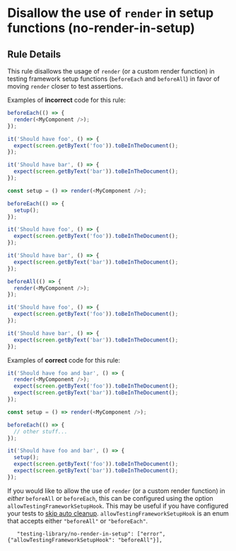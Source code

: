 # Disallow the use of `render` in setup functions (no-render-in-setup)

## Rule Details

This rule disallows the usage of `render` (or a custom render function) in testing framework setup functions (`beforeEach` and `beforeAll`) in favor of moving `render` closer to test assertions.

Examples of **incorrect** code for this rule:

```js
beforeEach(() => {
  render(<MyComponent />);
});

it('Should have foo', () => {
  expect(screen.getByText('foo')).toBeInTheDocument();
});

it('Should have bar', () => {
  expect(screen.getByText('bar')).toBeInTheDocument();
});
```

```js
const setup = () => render(<MyComponent />);

beforeEach(() => {
  setup();
});

it('Should have foo', () => {
  expect(screen.getByText('foo')).toBeInTheDocument();
});

it('Should have bar', () => {
  expect(screen.getByText('bar')).toBeInTheDocument();
});
```

```js
beforeAll(() => {
  render(<MyComponent />);
});

it('Should have foo', () => {
  expect(screen.getByText('foo')).toBeInTheDocument();
});

it('Should have bar', () => {
  expect(screen.getByText('bar')).toBeInTheDocument();
});
```

Examples of **correct** code for this rule:

```js
it('Should have foo and bar', () => {
  render(<MyComponent />);
  expect(screen.getByText('foo')).toBeInTheDocument();
  expect(screen.getByText('bar')).toBeInTheDocument();
});
```

```js
const setup = () => render(<MyComponent />);

beforeEach(() => {
  // other stuff...
});

it('Should have foo and bar', () => {
  setup();
  expect(screen.getByText('foo')).toBeInTheDocument();
  expect(screen.getByText('bar')).toBeInTheDocument();
});
```

If you would like to allow the use of `render` (or a custom render function) in _either_ `beforeAll` or `beforeEach`, this can be configured using the option `allowTestingFrameworkSetupHook`. This may be useful if you have configured your tests to [skip auto cleanup](https://testing-library.com/docs/react-testing-library/setup#skipping-auto-cleanup). `allowTestingFrameworkSetupHook` is an enum that accepts either `"beforeAll"` or `"beforeEach"`.

```
   "testing-library/no-render-in-setup": ["error", {"allowTestingFrameworkSetupHook": "beforeAll"}],
```
